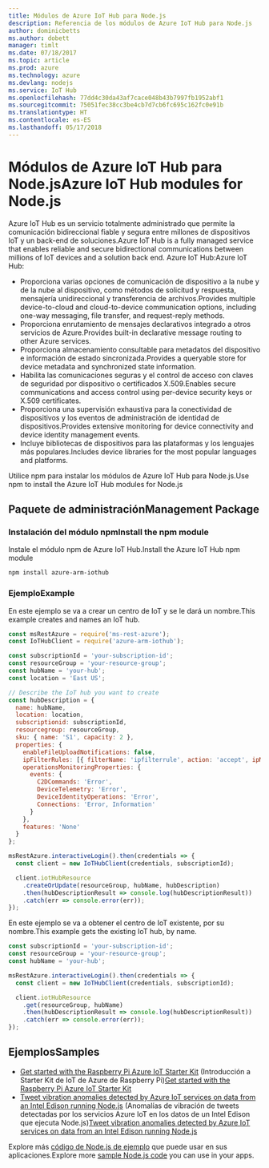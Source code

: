 ```yaml
---
title: Módulos de Azure IoT Hub para Node.js
description: Referencia de los módulos de Azure IoT Hub para Node.js
author: dominicbetts
ms.author: dobett
manager: timlt
ms.date: 07/18/2017
ms.topic: article
ms.prod: azure
ms.technology: azure
ms.devlang: nodejs
ms.service: IoT Hub
ms.openlocfilehash: 77dd4c30da43af7cace048b43b7997fb1952abf1
ms.sourcegitcommit: 75051fec38cc3be4cb7d7cb6fc695c162fc0e91b
ms.translationtype: HT
ms.contentlocale: es-ES
ms.lasthandoff: 05/17/2018
---
```

# <a name="azure-iot-hub-modules-for-nodejs"></a><span data-ttu-id="89c00-103">Módulos de Azure IoT Hub para Node.js</span><span class="sxs-lookup"><span data-stu-id="89c00-103">Azure IoT Hub modules for Node.js</span></span>

<span data-ttu-id="89c00-104">Azure IoT Hub es un servicio totalmente administrado que permite la comunicación bidireccional fiable y segura entre millones de dispositivos IoT y un back-end de soluciones.</span><span class="sxs-lookup"><span data-stu-id="89c00-104">Azure IoT Hub is a fully managed service that enables reliable and secure bidirectional communications between millions of IoT devices and a solution back end.</span></span> <span data-ttu-id="89c00-105">Azure IoT Hub:</span><span class="sxs-lookup"><span data-stu-id="89c00-105">Azure IoT Hub:</span></span>
- <span data-ttu-id="89c00-106">Proporciona varias opciones de comunicación de dispositivo a la nube y de la nube al dispositivo, como métodos de solicitud y respuesta, mensajería unidireccional y transferencia de archivos.</span><span class="sxs-lookup"><span data-stu-id="89c00-106">Provides multiple device-to-cloud and cloud-to-device communication options, including one-way messaging, file transfer, and request-reply methods.</span></span>
- <span data-ttu-id="89c00-107">Proporciona enrutamiento de mensajes declarativos integrado a otros servicios de Azure.</span><span class="sxs-lookup"><span data-stu-id="89c00-107">Provides built-in declarative message routing to other Azure services.</span></span>
- <span data-ttu-id="89c00-108">Proporciona almacenamiento consultable para metadatos del dispositivo e información de estado sincronizada.</span><span class="sxs-lookup"><span data-stu-id="89c00-108">Provides a queryable store for device metadata and synchronized state information.</span></span>
- <span data-ttu-id="89c00-109">Habilita las comunicaciones seguras y el control de acceso con claves de seguridad por dispositivo o certificados X.509.</span><span class="sxs-lookup"><span data-stu-id="89c00-109">Enables secure communications and access control using per-device security keys or X.509 certificates.</span></span>
- <span data-ttu-id="89c00-110">Proporciona una supervisión exhaustiva para la conectividad de dispositivos y los eventos de administración de identidad de dispositivos.</span><span class="sxs-lookup"><span data-stu-id="89c00-110">Provides extensive monitoring for device connectivity and device identity management events.</span></span>
- <span data-ttu-id="89c00-111">Incluye bibliotecas de dispositivos para las plataformas y los lenguajes más populares.</span><span class="sxs-lookup"><span data-stu-id="89c00-111">Includes device libraries for the most popular languages and platforms.</span></span>

<span data-ttu-id="89c00-112">Utilice npm para instalar los módulos de Azure IoT Hub para Node.js.</span><span class="sxs-lookup"><span data-stu-id="89c00-112">Use npm to install the Azure IoT Hub modules for Node.js</span></span>

## <a name="management-package"></a><span data-ttu-id="89c00-113">Paquete de administración</span><span class="sxs-lookup"><span data-stu-id="89c00-113">Management Package</span></span>

### <a name="install-the-npm-module"></a><span data-ttu-id="89c00-114">Instalación del módulo npm</span><span class="sxs-lookup"><span data-stu-id="89c00-114">Install the npm module</span></span>

<span data-ttu-id="89c00-115">Instale el módulo npm de Azure IoT Hub.</span><span class="sxs-lookup"><span data-stu-id="89c00-115">Install the Azure IoT Hub npm module</span></span>

```bash
npm install azure-arm-iothub
```

### <a name="example"></a><span data-ttu-id="89c00-116">Ejemplo</span><span class="sxs-lookup"><span data-stu-id="89c00-116">Example</span></span>

<span data-ttu-id="89c00-117">En este ejemplo se va a crear un centro de IoT y se le dará un nombre.</span><span class="sxs-lookup"><span data-stu-id="89c00-117">This example creates and names an IoT hub.</span></span>

```javascript
const msRestAzure = require('ms-rest-azure');
const IoTHubClient = require('azure-arm-iothub');

const subscriptionId = 'your-subscription-id';
const resourceGroup = 'your-resource-group';
const hubName = 'your-hub';
const location = 'East US';

// Describe the IoT hub you want to create
const hubDescription = {
  name: hubName,
  location: location,
  subscriptionid: subscriptionId,
  resourcegroup: resourceGroup,
  sku: { name: 'S1', capacity: 2 },
  properties: {
    enableFileUploadNotifications: false,
    ipFilterRules: [{ filterName: 'ipfilterrule', action: 'accept', ipMask: '0.0.0.0/0' }],
    operationsMonitoringProperties: {
      events: {
        C2DCommands: 'Error',
        DeviceTelemetry: 'Error',
        DeviceIdentityOperations: 'Error',
        Connections: 'Error, Information'
      }
    },
    features: 'None'
  }
};

msRestAzure.interactiveLogin().then(credentials => {
  const client = new IoTHubClient(credentials, subscriptionId);

  client.iotHubResource
    .createOrUpdate(resourceGroup, hubName, hubDescription)
    .then(hubDescriptionResult => console.log(hubDescriptionResult))
    .catch(err => console.error(err));
});
```

<span data-ttu-id="89c00-118">En este ejemplo se va a obtener el centro de IoT existente, por su nombre.</span><span class="sxs-lookup"><span data-stu-id="89c00-118">This example gets the existing IoT hub, by name.</span></span>

```javascript
const subscriptionId = 'your-subscription-id';
const resourceGroup = 'your-resource-group';
const hubName = 'your-hub';

msRestAzure.interactiveLogin().then(credentials => {
  const client = new IoTHubClient(credentials, subscriptionId);

  client.iotHubResource
    .get(resourceGroup, hubName)
    .then(hubDescriptionResult => console.log(hubDescriptionResult))
    .catch(err => console.error(err));
});
```

## <a name="samples"></a><span data-ttu-id="89c00-119">Ejemplos</span><span class="sxs-lookup"><span data-stu-id="89c00-119">Samples</span></span>

- <span data-ttu-id="89c00-120">[Get started with the Raspberry Pi Azure IoT Starter Kit](https://azure.microsoft.com/resources/samples/iot-remote-monitoring-node-raspberrypi-getstartedkit/) (Introducción a Starter Kit de IoT de Azure de Raspberry Pi)</span><span class="sxs-lookup"><span data-stu-id="89c00-120">[Get started with the Raspberry Pi Azure IoT Starter Kit](https://azure.microsoft.com/resources/samples/iot-remote-monitoring-node-raspberrypi-getstartedkit/)</span></span>
- <span data-ttu-id="89c00-121">[Tweet vibration anomalies detected by Azure IoT services on data from an Intel Edison running Node.js](https://azure.microsoft.com/resources/samples/iot-hub-nodejs-intel-edison-vibration-anomaly-detection/) (Anomalías de vibración de tweets detectadas por los servicios Azure IoT en los datos de un Intel Edison que ejecuta Node.js)</span><span class="sxs-lookup"><span data-stu-id="89c00-121">[Tweet vibration anomalies detected by Azure IoT services on data from an Intel Edison running Node.js](https://azure.microsoft.com/resources/samples/iot-hub-nodejs-intel-edison-vibration-anomaly-detection/)</span></span>

<span data-ttu-id="89c00-122">Explore más [código de Node.js de ejemplo](https://azure.microsoft.com/resources/samples/?platform=nodejs) que puede usar en sus aplicaciones.</span><span class="sxs-lookup"><span data-stu-id="89c00-122">Explore more [sample Node.js code](https://azure.microsoft.com/resources/samples/?platform=nodejs) you can use in your apps.</span></span>

